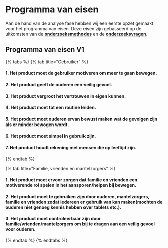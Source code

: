 # Programma van eisen

Aan de hand van de analyse fase hebben wij een eerste opzet gemaakt voor het programma van eisen. Deze eisen zijn gebasseerd op de uitkomsten van de [**onderzoeksmethodes**](./) en de [**onderzoeksvragen**](../onderzoeksvragen/).

## Programma van eisen V1

{% tabs %}
{% tab title="Gebruiker" %}
#### 1. Het product moet de gebruiker motiveren om meer te gaan bewegen.

#### 2. Het product geeft de ouderen een veilig gevoel.

#### 3. Het product vergroot het vertrouwen in eigen kunnen.

#### 4. Het product moet tot een routine leiden.

#### 5. Het product moet ouderen ervan bewust maken wat de gevolgen zijn als er minder bewogen wordt.

#### 6. Het product moet simpel in gebruik zijn.

#### 7. Het product houdt rekening met mensen die op leeftijd zijn.
{% endtab %}

{% tab title="Familie, vrienden en mantelzorgers" %}
#### 1. Het product moet ervoor zorgen dat familie en vrienden een motiverende rol spelen in het aansporen/helpen bij bewegen.

#### 2. Het product moet te gebruiken zijn door ouderen, mantelzorgers, familie en vrienden zodat iedereen er gebruik van kan maken\(mochten de ouderen niet genoeg kennis hebben over tablets etc.\).

#### 3. Het product moet controleerbaar zijn door familie/vrienden/mantelzorgers om bij te dragen aan een veilig gevoel voor ouderen.
{% endtab %}
{% endtabs %}

